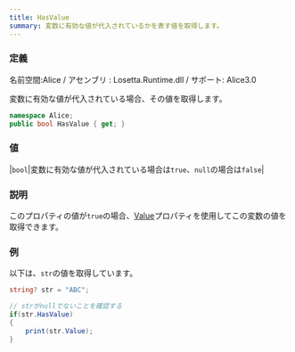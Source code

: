 ```yaml
---
title: HasValue
summary: 変数に有効な値が代入されているかを表す値を取得します。
---
```

### 定義
名前空間:Alice / アセンブリ : Losetta.Runtime.dll / サポート: Alice3.0

変数に有効な値が代入されている場合、その値を取得します。

```cs title="AliceScript"
namespace Alice;
public bool HasValue { get; }
```

### 値
|`bool`|変数に有効な値が代入されている場合は`true`、`null`の場合は`false`|

### 説明
このプロパティの値が`true`の場合、[Value](./value.md)プロパティを使用してこの変数の値を取得できます。

### 例
以下は、`str`の値を取得しています。

```cs title="AliceScript"
string? str = "ABC";

// strがnullでないことを確認する
if(str.HasValue)
{
    print(str.Value);
}
```
